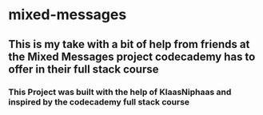 # mixed-messages

## This is my take with a bit of help from friends at the Mixed Messages project codecademy has to offer in their full stack course

### This Project was built with the help of KlaasNiphaas and inspired by the codecademy full stack course
